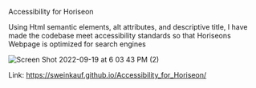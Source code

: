 Accessibility for Horiseon

Using Html semantic elements, alt attributes, and descriptive title, I have made the codebase meet accessibility standards so that Horiseons Webpage is optimized for search engines 

![Screen Shot 2022-09-19 at 6 03 43 PM (2)](https://user-images.githubusercontent.com/112744293/191134606-5b318e46-5538-4c24-b8b2-22de1127548b.png)

Link: https://sweinkauf.github.io/Accessibility_for_Horiseon/
